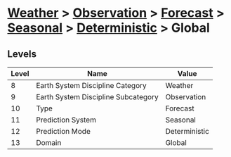 # [Weather](../../../../..) > [Observation](../../../..) > [Forecast](../../..) > [Seasonal](../..) > [Deterministic](..) > Global

## Levels

| Level | Name | Value |
|-----|-----|-----|
| 8 | Earth System Discipline Category | Weather |
| 9 | Earth System Discipline Subcategory | Observation |
| 10 | Type | Forecast |
| 11 | Prediction System | Seasonal |
| 12 | Prediction Mode | Deterministic |
| 13 | Domain | Global |
